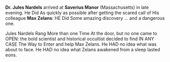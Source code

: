 **Dr. Jules Nardels** arrived at **Saverius Manor** (Massachusetts) in late evening. He Did As quickly as possible after getting the scared call of His colleague **Max Zelans**: HE Did Some amazing discovery ... and a dangerous one.

Jules Nardels Rang More than one Time At the door, but no one came to OPEN: the bold scientist and historical occultist decided to find IN ANY CASE The Way to Enter and help Max Zelans.
He HAD no idea what was about to face. He HAD no idea what Zelans awakened from a sleep lasted eons.
